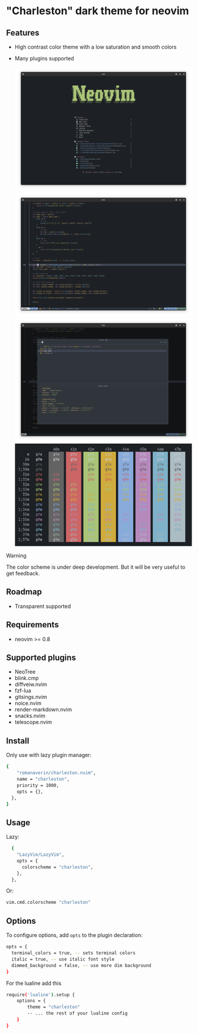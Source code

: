 # "Charleston" dark theme for neovim

## Features

- High contrast color theme with a low saturation and smooth colors
- Many plugins supported

  ![Dashboard screenshot](./dashboard.png)
  ![Screenshot Austere theme with Rust](./screenshot1.png)
  ![Screenshot Austere theme with fzf-lua](./screenshot2.png)
  ![palette](./palette.png)

> [!WARNING]
> The color scheme is under deep development.
> But it will be very useful to get feedback.

## Roadmap

- Transparent supported

## Requirements

- neovim >= 0.8

## Supported plugins

- NeoTree
- blink.cmp
- diffveiw.nvim
- fzf-lua
- gitsings.nvim
- noice.nvim
- render-markdown.nvim
- snacks.nvim
- telescope.nvim

## Install

Only use with lazy plugin manager:

```bash
{
    "romanaverin/charleston.nvim",
    name = "charleston",
    priority = 1000,
    opts = {},
  },
}
```

## Usage

Lazy:

```bash
  {
    "LazyVim/LazyVim",
    opts = {
      colorscheme = "charleston",
    },
  },
```

Or:

```bash
vim.cmd.colorscheme "charleston"
```

## Options

To configure options, add `opts` to the plugin declaration:

```bash
opts = {
  terminal_colors = true, -- sets terminal colors
  italic = true, -- use italic font style
  dimmed_background = false, -- use more dim background
}
```

For the lualine add this

```bash
require('lualine').setup {
    options = {
        theme = "charleston"
        -- ... the rest of your lualine config
    }
}
```
